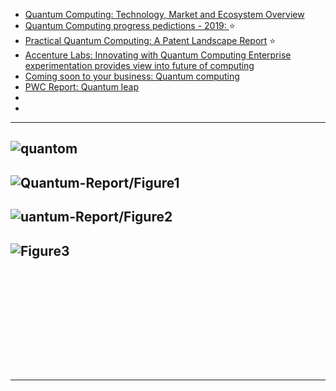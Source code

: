 - [Quantum Computing: Technology, Market and Ecosystem Overview](https://www.slideshare.net/raffaele.mauro/quantum-computing-technology-market-and-ecosystem-overview)
- [Quantum Computing progress pedictions - 2019: ](https://www2.deloitte.com/content/dam/Deloitte/pe/Documents/technology-media-telecommunications/Quantum%20computers.pdf) :star:
- [Practical Quantum
Computing: A Patent
Landscape Report](https://patinformatics.com/wp-content/uploads/2017/10/Quantum-Computing_Full_Report_Final_opt.pdf) :star:
- [Accenture Labs: Innovating with
Quantum Computing
Enterprise experimentation
provides view into future of
computing](https://www.accenture.com/t00010101T000000__w__/br-pt/_acnmedia/PDF-45/Accenture-Innovating-Quantum-Computing-Novo.pdf)
- [Coming soon to your business: Quantum computing](https://www.ibm.com/thought-leadership/institute-business-value/report/quantumstrategy)
- [PWC Report: Quantum leap](https://www.pwc.com/m1/en/world-government-summit/documents/wgs-quantum-leap.pdf)
- []()
- []()
-----------
![quantom](https://industry40marketresearch.com/wp-content/uploads/2017/04/quantom-pic2-1.png)
--------
![Quantum-Report/Figure1](https://www.ibm.com/thought-leadership/institute-business-value/static/images/Quantum-Report/Figure1.svg)
--------
![uantum-Report/Figure2](https://www.ibm.com/thought-leadership/institute-business-value/static/images/Quantum-Report/Figure2.svg)
--------
![Figure3](https://www.ibm.com/thought-leadership/institute-business-value/static/images/Quantum-Report/Figure3.svg)
--------
![]()
--------
![]()
--------
![]()
--------
![]()
--------
![]()
--------
![]()
--------

-----------
